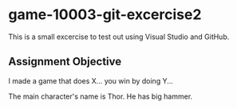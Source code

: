# game-10003-git-excercise2
This is a small excercise to test out using Visual Studio and GitHub.

## Assignment Objective
I made a game that does X... you win by doing Y...

The main character's name is Thor. He has big hammer.